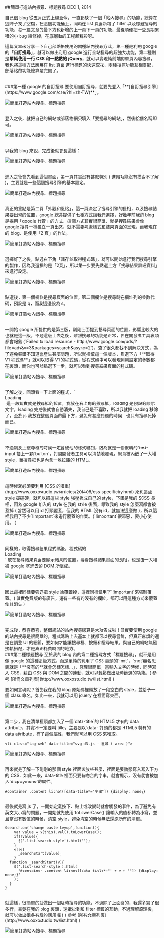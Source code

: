 <!-- @@master  = ../../_layout.html-->

<!-- @@block  =  jsBottom-->

<include src="../../_articles-js.html"></include>

<!-- @@close-->

<!-- @@block  =  css-->

<include src="../../_articles-css.html"></include>

<!-- @@close-->

<!-- @@block  =  articles-social-->

<include src="../../_articles-social.html"></include>

<!-- @@close-->

<!-- @@block  =  articles-footer-->

<include src="../../_articles.html"></include>

<!-- @@close-->

<!-- @@block  =  meta-->

<meta property="article:published_time" content="2014-12-01T22:25:00+01:00">

<meta name="keywords" content="google搜尋,站內搜尋,搜尋,site search,google search,data,css,not">

<meta name="description" content="這篇文章來分享一下自己部落格使用的兩種站內搜尋方式，第一種是利用 google 的「自訂搜尋」，就可以做出利用 google 進行全站搜尋的超強大功能，第二種則是單純使用一行 CSS 和一點點的 jQuery，就可以實現純前端的單頁內容搜尋。">

<meta itemprop="name" content="簡單打造站內搜尋、標題搜尋 - OXXO.STUDIO">

<meta itemprop="image" content="http://www.oxxostudio.tw/img/articles/201412/20141201_1_01b.jpg">

<meta itemprop="description" content="這篇文章來分享一下自己部落格使用的兩種站內搜尋方式，第一種是利用 google 的「自訂搜尋」，就可以做出利用 google 進行全站搜尋的超強大功能，第二種則是單純使用一行 CSS 和一點點的 jQuery，就可以實現純前端的單頁內容搜尋。">

<meta property="og:title" content="簡單打造站內搜尋、標題搜尋 - OXXO.STUDIO">

<meta property="og:url" content="http://www.oxxostudio.tw/articles/201412/site-search.html" target="_blank">

<meta property="og:image" content="http://www.oxxostudio.tw/img/articles/201412/20141201_1_01b.jpg">

<meta property="og:description" content="這篇文章來分享一下自己部落格使用的兩種站內搜尋方式，第一種是利用 google 的「自訂搜尋」，就可以做出利用 google 進行全站搜尋的超強大功能，第二種則是單純使用一行 CSS 和一點點的 jQuery，就可以實現純前端的單頁內容搜尋。">

<title>簡單打造站內搜尋、標題搜尋  - OXXO.STUDIO</title> 

<!-- @@close-->

<!-- @@block  =  articles-content--> 

##簡單打造站內搜尋、標題搜尋  <span class="article-date" tag="web">DEC 1, 2014</span>

自己個 blog 從五月正式上線至今，一直都缺了一個「站內搜尋」的功能，總算在這陣子找了空檔，把這個功能補上，同時在 list 頁面新增了 filter 以及標題搜尋的功能，每一篇文章的最下方也新增的上一頁下一頁的功能，最後順便把一些長期累積的小 bug 給修掉，在底層動的工程頗精彩呀。

這篇文章來分享一下自己部落格使用的兩種站內搜尋方式，第一種是利用 google 的「**自訂搜尋**」，就可以做出利用 google 進行全站搜尋的超強大功能，第二種則是**單純使用一行 CSS 和一點點的 jQuery**，就可以實現純前端的單頁內容搜尋，我也將這種方法應用在 [list 頁面](http://www.oxxostudio.tw/list.html) 進行標題的快速查找，兩種搜尋功能互相搭配，部落格的功能總算是完備了。

<br/>
###第一種 google 的自訂搜尋
要使用自訂搜尋，就要先登入「**[自訂搜尋引擎](https://www.google.com/cse/?hl=zh-TW)**」。

![簡單打造站內搜尋、標題搜尋](/img/articles/201412/20141201_1_02.jpg)

<br/>
登入之後，就把自己的網站或部落格網只填入「要搜尋的網站」，然後給個名稱即可。

![簡單打造站內搜尋、標題搜尋](/img/articles/201412/20141201_1_03.jpg)

<br/>
以我的 blog 來說，完成後就會長這樣：

![簡單打造站內搜尋、標題搜尋](/img/articles/201412/20141201_1_04.jpg)

<br/>
進入之後會先看到這個畫面，第一頁其實沒有甚麼特別 ( 進階功能沒有摸索不了解 )，主要就是一些這個搜尋引擎的基本設定。

![簡單打造站內搜尋、標題搜尋](/img/articles/201412/20141201_1_05.jpg)

<br/>
真正的重點是第二頁「外觀和風格」，這一頁決定了搜尋引擎的長相，以及搜尋結果要出現的位置，google 總共提供了七種方式讓我們選擇，好幾年前我的 blog 是採用「google 代管」的方式，這個方式其實很簡單，就是搜尋結果會像 google 搜尋一樣獨立一頁出來，就不需要考慮樣式和結果頁面的呈現，而我現在的 blog，是使用「2 頁」的作法。

![簡單打造站內搜尋、標題搜尋](/img/articles/201412/20141201_1_06.jpg)

<br/>
選擇好了之後，點選右下角「儲存並取得程式碼」，就可以開始進行我們搜尋引擎的製作，因為我選擇的是「2頁」，所以第一步要先點選上方「搜尋結果詳細資料」來進行設定。

![簡單打造站內搜尋、標題搜尋](/img/articles/201412/20141201_1_07.jpg)

<br/>
點選後，第一個欄位是搜尋頁面的位置，第二個欄位是搜尋時在網址列的參數代碼，預設是 q，而我這邊設為 s。

![簡單打造站內搜尋、標題搜尋](/img/articles/201412/20141201_1_08.jpg)

<br/>
一開始 google 所提供的是第三版，剛剛上面提到搜尋頁面的位置，影響比較大的也就是這一版，不過這版上去之後，雖然搜尋的功能是正常，但在開發者工具裏頭都會報錯 (`Failed to load resource - http://www.google.com/uds/?file=ads&v=3&packages=search&async=2`)，查了很久都找不到解決方式，為了避免報錯不知道會產生甚麼問題，所以就捨棄這一個版本，點選下方「**取得 V1 程式碼**」就可以取得 V1 的程式碼，從程式碼中可以發現剛剛設定的參數都在裏頭，而你也可以點選下一步，就可以看到搜尋結果頁面的程式碼。

![簡單打造站內搜尋、標題搜尋](/img/articles/201412/20141201_1_09.jpg)

<br/>
了解之後，回頭看一下上面的程式，`<div id='cse-search-form' style='width: 100%;'>Loading</div>`這一段其實就是搜尋框的位置，我放在右上角的搜尋框，loading 是預設的顯示文字，loading 完成後就會自動消失，我自己是不喜歡，所以我就把 loading 移除了，至於 js 我放在整個頁面的最下方，避免有甚麼問題的時候，也只有搜尋死掉而已。

![簡單打造站內搜尋、標題搜尋](/img/articles/201412/20141201_1_10.jpg)

<br/>
不過剛放上搜尋框的時候一定會被他的樣式嚇到，因為就是一個很醜的`text-input`加上一顆`button`，打開開發者工具可以清楚地發現，網頁被內嵌了一大堆 style，而搜尋框也是內含一脫拉庫的 HTML。

![簡單打造站內搜尋、標題搜尋](/img/articles/201412/20141201_1_11.jpg)

<br/>
這時候就必須要利用 [CSS 的權重](http://www.oxxostudio.tw/articles/201405/css-specificity.html) 來和這些 style 硬碰硬，就可以把這些 style 強壓換成自己的 style，下圖是我的 SCSS 長相，因為 google 加入的 style 在我的 style 後面，導致我的 style 怎麼寫都會被蓋掉 ( 當然可以用 id 打頭覆蓋，但我的 HTML 沒有 id，就無法這麼做 )，所以這裡我用了不少`!important`來進行覆蓋的作業。(`!important`很邪惡，要小心使用。 )

![簡單打造站內搜尋、標題搜尋](/img/articles/201412/20141201_1_12.jpg)

<br/>
同樣的，取得搜尋結果程式碼後，程式碼的`<div id='cse' style='width: 100%;'>Loading</div>` 放在搜尋結果頁面要顯示結果的位置，看看搜尋結果畫面的長相，也是由一大堆被 google 塞進去的 DOM 所組成。

![簡單打造站內搜尋、標題搜尋](/img/articles/201412/20141201_1_13.jpg)

<br/>
因此這裡同樣要強迫把 style 給覆蓋掉，這裡同樣使用了`!important`來強制覆蓋。( 其實免費版的有廣告，還有一些有的沒有的欄位，都可以用這種方式來覆蓋使其消失 )

![簡單打造站內搜尋、標題搜尋](/img/articles/201412/20141201_1_14.jpg)

<br/>
完成後，恭喜恭喜，整個網站的站內搜尋總算是大功告成啦！其實要使用 google 的站內搜尋是很簡單的，程式碼貼上去基本上就都可以搜尋嘗鮮，但真正麻煩的還是在調整 UI 的細節，要如何才能讓搜尋框、按鈕和搜尋結果，與自己的網站無縫接軌搭配，才是真正耗費時間的地方。

<br/>
###第二種標題搜尋
至於我的 blog 內的第二種搜尋方式「標題搜尋」，就不是用像 google 的這種高級方式，而是單純的利用了 CSS 裏頭的`:not`，`:not`顧名思義就是「**沒有的**就會怎樣怎樣...」，原理很簡單，當輸入文字的時候，同時寫入 CSS，藉由 CSS 與 DOM 之間的連動，就可以輕鬆做出及時篩選的功能。( 參考 [所有文章列表](http://www.oxxostudio.tw/list.html) )

要如何實現呢？首先我在我的 blog 原始碼裡頭放了一段空白的 style，並給予一個 class 命名，如此一來，我就可以用 jquery 在裡面寫東西。 

![簡單打造站內搜尋、標題搜尋](/img/articles/201412/20141201_1_15.jpg)

<br/>
第二步，我在清單裡頭都加入了一個`data-title`的 HTML5 才有的 data attribute，其實不一定要叫 title，主要是以`data-`打頭的都是 HTML5 特有的 data attribute，有了這個屬性，我們就可以用 CSS 來獲取。

	<li class="tag-web" data-title="svg d3.js - 區域 ( area )">

![簡單打造站內搜尋、標題搜尋](/img/articles/201412/20141201_1_16.jpg)

<br/>
再來就是了解一下剛剛的那個 style 裡面該放些甚麼，裡面是要動態寫入寫入下方的 CSS，如此一來，data-title 裡面只要有吻合的字串，就會顯示，沒有就會被加入`display:none`的屬性。

    #container .content li:not([data-title*="字串"]) {display: none;}

<br/>
最後就是寫 js 了，一開始定義按下、貼上或改變時就會觸發的事件，為了避免有英文大小寫的問題，一開始就先使用`toLowerCase()`讓輸入的值都轉為小寫，並且當沒有數值的時候，清空 style，避免清空的時候無法還原所有的清單。

	$search.on('change paste keyup',function(){
		var value = $(this).val().toLowerCase();
        if(!value){
          $('.list-search-style').html('');
        }
        else{
          _searchStart(value);
        }
      function _searchStart(v){
        $('.list-search-style').html(
          '#container .content li:not([data-title*="' + v + '"]) {display: none;}'
        );
      }
	}

<br/>
就這樣，很簡單的就做出一個及時搜尋的功能，不過除了上面寫的，我還多寫了很多行，畢竟在我的 blog 裏頭，還牽扯到和 filter 標籤的互動，不過理解原理後，就可以做出很多有趣的應用囉！( 參考 [所有文章列表](http://www.oxxostudio.tw/list.html) )

![簡單打造站內搜尋、標題搜尋](/img/articles/201412/20141201_1_17.jpg)

<!-- @@close-->
